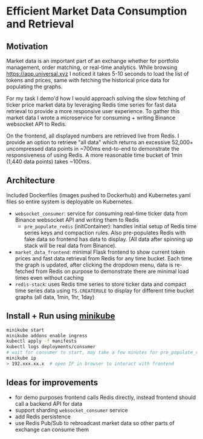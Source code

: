 # Efficient Market Data Consumption and Retrieval

## Motivation

Market data is an important part of an exchange whether for portfolio management, order matching, or real-time analytics. While browsing https://app.universal.xyz I noticed it takes 5-10 seconds to load the list of tokens and prices, same with fetching the historical price data for populating the graphs. 

For my task I demo'd how I would approach solving the slow fetching of ticker price market data by leveraging Redis time series for fast data retrieval to provide a more responsive user experience. To gather this market data I wrote a microservice for consuming + writing Binance websocket API to Redis.

On the frontend, all displayed numbers are retrieved live from Redis. I provide an option to retrieve "all data" which returns an excessive 52,000+ uncompressed data points in ~700ms end-to-end to demonstrate the responsiveness of using Redis. A more reasonable time bucket of 1min (1,440 data points) takes ~100ms.

## Architecture

Included Dockerfiles (images pushed to Dockerhub) and Kubernetes yaml files so entire system is deployable on Kubernetes.

- `websocket_consumer`: service for consuming real-time ticker data from Binance websocket API and writing them to Redis
  - `pre_populate_redis` (initContainer): handles initial setup of Redis time series keys and compaction rules. Also pre-populates Redis with fake data so frontend has data to display. (All data after spinning up stack will be real data from Binance).
- `market_data_frontend`: minimal Flask frontend to show current token prices and fast data retrieval from Redis for any time bucket. Each time the graph is updated, after clicking the dropdown menu, data is re-fetched from Redis on purpose to demonstrate there are minimal load times even without caching
- `redis-stack`: uses Redis time series to store ticker data and compact time series data using `TS.CREATERULE` to display for different time bucket graphs (all data, 1min, 1hr, 1day)


## Install + Run using [minikube](https://minikube.sigs.k8s.io/)

```bash
minikube start
minikube addons enable ingress
kubectl apply -f manifests
kubectl logs deployments/consumer
# wait for consumer to start, may take a few minutes for pre_populate_redis to finish populating Redis
minikube ip
> 192.xxx.xx.x  # open IP in browser to interact with frontend
```

## Ideas for improvements

- for demo purposes frontend calls Redis directly, instead frontend should call a backend API for data
- support sharding `websocket_consumer` service
- add Redis persistence
- use Redis Pub/Sub to rebroadcast market data so other parts of exchange can consume them
